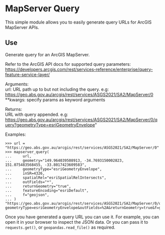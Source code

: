# MapServer Query

This simple module allows you to easily generate query URLs for ArcGIS
MapServer APIs.

## Use

Generate query for an ArcGIS MapServer.

Refer to the ArcGIS API docs for supported query parameters:
https://developers.arcgis.com/rest/services-reference/enterprise/query-feature-service-layer/

Arguments:  
    url: URL path up to but not including the query. e.g:
        https://geo.abs.gov.au/arcgis/rest/services/ASGS2021/SA2/MapServer/0
    **kwargs: specify params as keyword arguments

Returns:  
    URL with query appended. e.g:
    https://geo.abs.gov.au/arcgis/rest/services/ASGS2021/SA2/MapServer/0/query?geometryType=esriGeometryEnvelope"

Examples:  

    >>> url = "https://geo.abs.gov.au/arcgis/rest/services/ASGS2021/SA2/MapServer/0"
    >>> mapserver_query(
    ...     url,
    ...     geometry="149.964039508913, -34.7693150002823, 151.075483568455, -33.8017423609583",
    ...     geometryType="esriGeometryEnvelope",
    ...     inSR=4326,
    ...     spatialRel="esriSpatialRelIntersects",
    ...     outFields="*",
    ...     returnGeometry="true",
    ...     featureEncoding="esriDefault",
    ...     f="geojson",
    ... )
    "https://geo.abs.gov.au/arcgis/rest/services/ASGS2021/SA2/MapServer/0/query?geometryType=esriGeometryEnvelope&outFields=%2A&returnGeometry=true&f=geojson&geometry=149.964039508913%2C+-34.7693150002823%2C+151.075483568455%2C+-33.8017423609583&inSR=4326&spatialRel=esriSpatialRelIntersects&featureEncoding=esriDefault"

Once you have generated a query URL you can use it. For example, you can
open it in your browser to inspect the JSON data. Or you can pass it to
`requests.get()`, or `geopandas.read_file()` as required.
